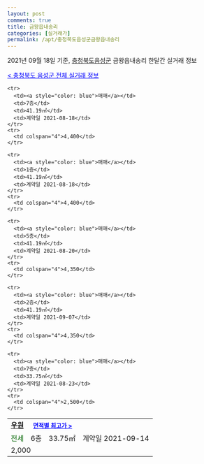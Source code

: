 ```yaml
---
layout: post
comments: true
title: 금왕읍내송리
categories: [실거래가]
permalink: /apt/충청북도음성군금왕읍내송리
---
```


2021년 09월 18일 기준, <a href="/apt/충청북도음성군">충청북도음성군</a> 금왕읍내송리 한달간 실거래 정보

<a style="color: blue;" href="/apt/충청북도음성군">< 충청북도 음성군 전체 실거래 정보</a>
<!---- start ---->
<table>
  <tr>
    <td colspan="4" style="font-weight: bold;"><a href="/apt/충청북도음성군금왕읍내송리우원">우원</a> &nbsp;&nbsp;&nbsp; <a style="color: blue; font-size: smaller;" href="/apt/충청북도음성군금왕읍내송리우원">면적별 최고가 ></a></td>
  </tr>
    
    <tr>
      <td><a style="color: blue">매매</a></td>
      <td>7층</td>
      <td>41.19㎡</td>
      <td>계약일 2021-08-18</td>
    </tr>
    <tr>
      <td colspan="4">4,400</td>
    </tr>
      
    <tr>
      <td><a style="color: blue">매매</a></td>
      <td>1층</td>
      <td>41.19㎡</td>
      <td>계약일 2021-08-18</td>
    </tr>
    <tr>
      <td colspan="4">4,400</td>
    </tr>
      
    <tr>
      <td><a style="color: blue">매매</a></td>
      <td>5층</td>
      <td>41.19㎡</td>
      <td>계약일 2021-08-20</td>
    </tr>
    <tr>
      <td colspan="4">4,350</td>
    </tr>
      
    <tr>
      <td><a style="color: blue">매매</a></td>
      <td>2층</td>
      <td>41.19㎡</td>
      <td>계약일 2021-09-07</td>
    </tr>
    <tr>
      <td colspan="4">4,350</td>
    </tr>
      
    <tr>
      <td><a style="color: blue">매매</a></td>
      <td>7층</td>
      <td>33.75㎡</td>
      <td>계약일 2021-08-23</td>
    </tr>
    <tr>
      <td colspan="4">2,500</td>
    </tr>
      
  <tr>
    <td><a style="color: darkgreen">전세</a></td>
    <td>6층</td>
    <td>33.75㎡</td>
    <td>계약일 2021-09-14</td>
  </tr>
  <tr>
    <td colspan="4">2,000</td>
  </tr>
    
</table>
<!---- end ---->
    